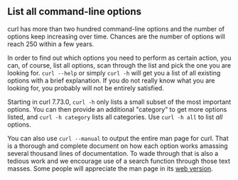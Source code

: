 ## List all command-line options

curl has more than two hundred command-line options and the number of options
keep increasing over time. Chances are the number of options will reach 250
within a few years.

In order to find out which options you need to perform as certain action, you
can, of course, list all options, scan through the list and pick the one you
are looking for. `curl --help` or simply `curl -h` will get you a list of all
existing options with a brief explanation. If you do not really know what
you are looking for, you probably will not be entirely satisfied.

Starting in curl 7.73.0, `curl -h` only lists a small subset of the most
important options. You can then provide an additional "category" to get more
options listed, and `curl -h category` lists all categories. Use `curl -h all` to list *all* options.

You can also use `curl --manual` to output the entire man page for curl. That
is a thorough and complete document on how each option works amassing several
thousand lines of documentation. To wade through that is also a tedious work
and we encourage use of a search function through those text masses. Some
people will appreciate the man page in its [web
version](https://curl.se/docs/manpage.html).
